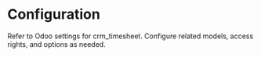# Configuration

Refer to Odoo settings for crm_timesheet. Configure related models, access rights, and options as needed.
